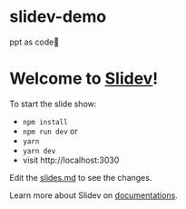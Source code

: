 # slidev-demo
ppt as code🧐

# Welcome to [Slidev](https://github.com/slidevjs/slidev)!

To start the slide show:

- `npm install`
- `npm run dev`
  or
- `yarn`
- `yarn dev`
- visit http://localhost:3030

Edit the [slides.md](./slides.md) to see the changes.

Learn more about Slidev on [documentations](https://sli.dev/).
